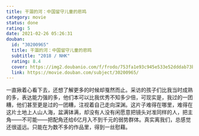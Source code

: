 ```yaml
---
title: 干涸的河：中国留守儿童的悲鸣
category: movie
status: done
rating: 5
date: 2021-02-26 05:26:31
douban:
  id: "30200965"
  title: 干涸的河：中国留守儿童的悲鸣
  subtitle: "2018 / NHK"
  rating: 8.4
  cover: https://img2.doubanio.com/f/frodo/753fa1e93c945e533e52dddab73b2b55a1083083/pics/subject/movie_large.jpg
  link: https://movie.douban.com/subject/30200965/
---
```


一直揪着心看下去，还想了解更多的时候却戛然而止。采访的孩子们比我当时成熟的多，表达能力强的多，他们本可以比我优秀不知多少倍，可现实是，我过的一团糟，他们甚至更是过的一团糟，注视着自己走向深渊。这片子难得在哪里，难得在这片土地上人山人海，盆满钵满，却没有人没有闲愿意把镜头对准同样的人，把主角——不可能——把配角还给6亿月入不到千元的弱势群体。真实离我们，总感觉还很遥远。只能在为数不多的作品里，得到一丝慰藉。
